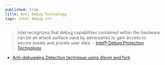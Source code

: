 ```yaml
---
published: true
title: Anti Debug Technology
tags: intel debug-c++
---
```

> Intel recognizes that debug capabilities contained within the hardware can be an attack surface used by adversaries to gain access to secure assets and private user data. - [Intel® Debug Protection Technology](https://software.intel.com/content/www/us/en/develop/articles/software-security-guidance/secure-coding/intel-debug-technology.html)

- [Anti-debugging Detection technique using dlsym and fork](https://tonygo.netlify.app//2024/anti-debugging-detection-with-fork/)

